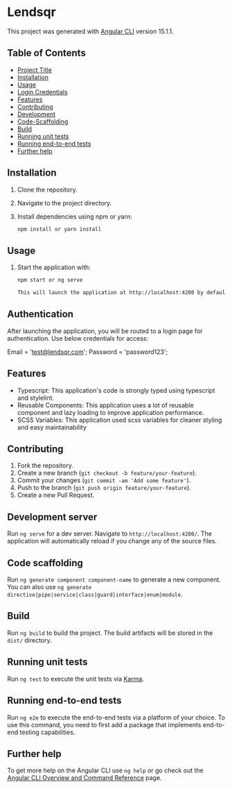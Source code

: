 # Lendsqr

This project was generated with [Angular CLI](https://github.com/angular/angular-cli) version 15.1.1.

## Table of Contents

- [Project Title](#Lendsqr)
- [Installation](#installation)
- [Usage](#usage)
- [Login Credentials](#authentication)
- [Features](#features)
- [Contributing](#contributing)
- [Development](#development-server)
- [Code-Scaffolding](#code-scaffolding)
- [Build](#build)
- [Running unit tests](#running-unit-tests)
- [Running end-to-end tests](#running-end-to-end-tests)
- [Further help](#further-help)

## Installation

1. Clone the repository.
2. Navigate to the project directory.
3. Install dependencies using npm or yarn:

   ```bash
   npm install or yarn install

## Usage

1. Start the application with:

   ```bash
   npm start or ng serve

   This will launch the application at http://localhost:4200 by default.

## Authentication

   After launching the application, you will be routed to a login page for authentication. Use below credentials for access:

   Email = 'test@lendsqr.com';
   Password = 'password123';

## Features

- Typescript: This application's code is strongly typed using typescript and stylelint.
- Reusable Components: This application uses a lot of reusable component and lazy loading to improve application performance.
- SCSS Variables: This application used scss variables for cleaner styling and easy maintainability

## Contributing

1. Fork the repository.
2. Create a new branch (`git checkout -b feature/your-feature`).
3. Commit your changes (`git commit -am 'Add some feature'`).
4. Push to the branch (`git push origin feature/your-feature`).
5. Create a new Pull Request.


## Development server

Run `ng serve` for a dev server. Navigate to `http://localhost:4200/`. The application will automatically reload if you change any of the source files.

## Code scaffolding

Run `ng generate component component-name` to generate a new component. You can also use `ng generate directive|pipe|service|class|guard|interface|enum|module`.

## Build

Run `ng build` to build the project. The build artifacts will be stored in the `dist/` directory.

## Running unit tests

Run `ng test` to execute the unit tests via [Karma](https://karma-runner.github.io).

## Running end-to-end tests

Run `ng e2e` to execute the end-to-end tests via a platform of your choice. To use this command, you need to first add a package that implements end-to-end testing capabilities.

## Further help

To get more help on the Angular CLI use `ng help` or go check out the [Angular CLI Overview and Command Reference](https://angular.io/cli) page.
